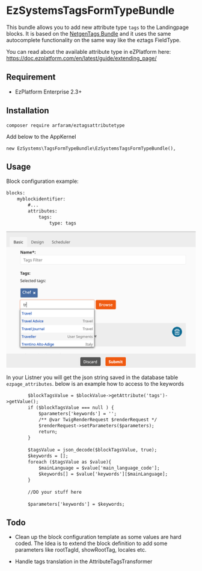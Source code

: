 
# EzSystemsTagsFormTypeBundle

This bundle allows you to add new attribute type `tags` to the Landingpage blocks. It is based on the [NetgenTags Bundle](https://github.com/netgen/TagsBundle) and it uses the same autocomplete functionality on the same way like the eztags FieldType.

You can read about the available attribute type in eZPlatform here: https://doc.ezplatform.com/en/latest/guide/extending_page/

## Requirement

- EzPlatform Enterprise 2.3+

## Installation 

```
composer require arfaram/eztagsattributetype
```

Add below to the AppKernel

```
new EzSystems\TagsFormTypeBundle\EzSystemsTagsFormTypeBundle(),

```

## Usage

Block configuration example:

```
blocks:
    myblockidentifier:
        #...
        attributes:
            tags:
                type: tags

```

<img src="doc/tags_attribute_type.png" />

In your Listner you will get the json string saved in the database table `ezpage_attributes`. below is an example how to access to the keywords

```
        $blockTagsValue = $blockValue->getAttribute('tags')->getValue();
        if ($blockTagsValue === null ) {
            $parameters['keywords'] = '';
            /** @var TwigRenderRequest $renderRequest */
            $renderRequest->setParameters($parameters);
            return;
        }

        $tagsValue = json_decode($blockTagsValue, true);
        $keywords = [];
        foreach ($tagsValue as $value){
            $mainLanguage = $value['main_language_code'];
            $keywords[] = $value['keywords'][$mainLanguage];
        }

        //DO your stuff here

        $parameters['keywords'] = $keywords;

```

## Todo

- Clean up the block configuration template as some values are hard coded. The Idea is to extend the block definition to add some parameters like rootTagId, showRootTag, locales etc.

- Handle tags translation in the AttributeTagsTransformer
